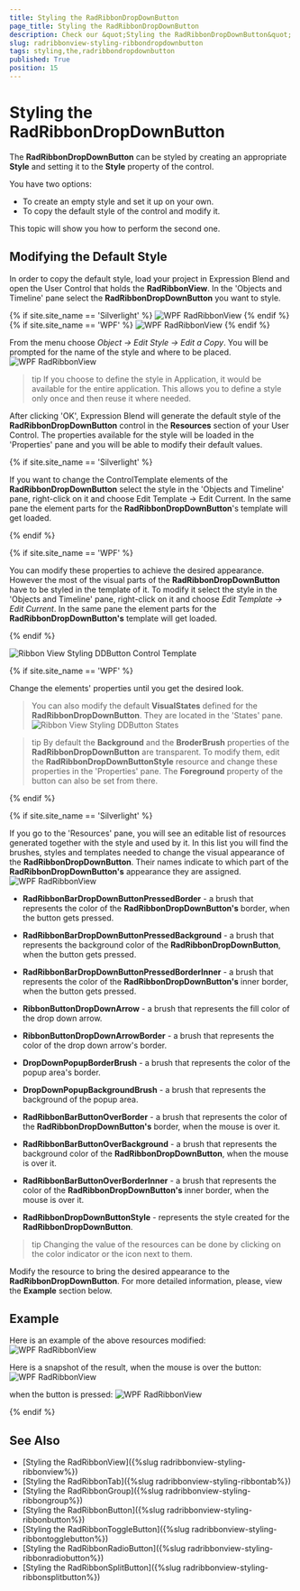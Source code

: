 ```yaml
---
title: Styling the RadRibbonDropDownButton
page_title: Styling the RadRibbonDropDownButton
description: Check our &quot;Styling the RadRibbonDropDownButton&quot; documentation article for the RadRibbonView {{ site.framework_name }} control.
slug: radribbonview-styling-ribbondropdownbutton
tags: styling,the,radribbondropdownbutton
published: True
position: 15
---
```


# Styling the RadRibbonDropDownButton

The __RadRibbonDropDownButton__ can be styled by creating an appropriate __Style__ and setting it to the __Style__ property of the control.			

You have two options:

* To create an empty style and set it up on your own.
* To copy the default style of the control and modify it.

This topic will show you how to perform the second one.

## Modifying the Default Style

In order to copy the default style, load your project in Expression Blend and open the User Control that holds the __RadRibbonView__. In the 'Objects and Timeline' pane select the __RadRibbonDropDownButton__ you want to style.
				

{% if site.site_name == 'Silverlight' %}
![WPF RadRibbonView ](images/RibbonView_Styling_DDButton_Locate.png)
{% endif %}
{% if site.site_name == 'WPF' %}
![WPF RadRibbonView ](images/RibbonView_Styling_DDButton_LocateWPF.png)
{% endif %}

From the menu choose *Object -> Edit Style -> Edit a Copy*. You will be prompted for the name of the style and where to be placed.
![WPF RadRibbonView ](images/RibbonView_Styling_DDButton_CreateStyle.png)

>tip If you choose to define the style in Application, it would be available for the entire application. This allows you to define a style only once and then reuse it where needed.

After clicking 'OK', Expression Blend will generate the default style of the __RadRibbonDropDownButton__ control in the __Resources__ section of your User Control. The properties available for the style will be loaded in the 'Properties' pane and you will be able to modify their default values.

{% if site.site_name == 'Silverlight' %}

If you want to change the ControlTemplate elements of the __RadRibbonDropDownButton__ select the style in the 'Objects and Timeline' pane, right-click on it and choose Edit Template -> Edit Current. In the same pane the element parts for the __RadRibbonDropDownButton__'s template will get loaded.

{% endif %}

{% if site.site_name == 'WPF' %}

You can modify these properties to achieve the desired appearance. However the most of the visual parts of the __RadRibbonDropDownButton__ have to be styled in the template of it. To modify it select the style in the 'Objects and Timeline' pane, right-click on it and choose *Edit Template -> Edit Current*. In the same pane the element parts for the __RadRibbonDropDownButton's__ template will get loaded.

{% endif %}

![Ribbon View Styling DDButton Control Template](images/RibbonView_Styling_DDButton_ControlTemplate.png)

{% if site.site_name == 'WPF' %}

Change the elements' properties until you get the desired look.

>You can also modify the default __VisualStates__ defined for the __RadRibbonDropDownButton__. They are located in the 'States' pane.
>![Ribbon View Styling DDButton States](images/RibbonView_Styling_DDButton_States.png)


>tip By default the __Background__ and the __BroderBrush__ properties of the __RadRibbonDropDownButton__ are transparent. To modify them, edit the __RadRibbonDropDownButtonStyle__ resource and change these properties in the 'Properties' pane. The __Foreground__ property of the button can also be set from there.  

{% endif %}

{% if site.site_name == 'Silverlight' %}

If you go to the 'Resources' pane, you will see an editable list of resources generated together with the style and used by it. In this list you will find the brushes, styles and templates needed to change the visual appearance of the __RadRibbonDropDownButton__. Their names indicate to which part of the __RadRibbonDropDownButton's__ appearance they are assigned.
![WPF RadRibbonView ](images/RibbonView_Styling_DDButton_Resources.png)

* __RadRibbonBarDropDownButtonPressedBorder__ - a brush that represents the color of the __RadRibbonDropDownButton's__ border, when the button gets pressed.              

* __RadRibbonBarDropDownButtonPressedBackground__ - a brush that represents the background color of the __RadRibbonDropDownButton__, when the button gets pressed.              

* __RadRibbonBarDropDownButtonPressedBorderInner__ - a brush that represents the color of the __RadRibbonDropDownButton's__ inner border, when the button gets pressed.              

* __RibbonButtonDropDownArrow__ - a brush that represents the fill color of the drop down arrow.              

* __RibbonButtonDropDownArrowBorder__ - a brush that represents the color of the drop down arrow's border.              

* __DropDownPopupBorderBrush__ - a brush that represents the color of the popup area's border.              

* __DropDownPopupBackgroundBrush__ - a brush that represents the background of the popup area.              

* __RadRibbonBarButtonOverBorder__ - a brush that represents the color of the __RadRibbonDropDownButton's__ border, when the mouse is over it.              

* __RadRibbonBarButtonOverBackground__ - a brush that represents the background color of the __RadRibbonDropDownButton__, when the mouse is over it.             

* __RadRibbonBarButtonOverBorderInner__ - a brush that represents the color of the __RadRibbonDropDownButton's__ inner border, when the mouse is over it.              

* __RadRibbonDropDownButtonStyle__ - represents the style created for the __RadRibbonDropDownButton__.              

>tip Changing the value of the resources can be done by clicking on the color indicator or the icon next to them.

Modify the resource to bring the desired appearance to the __RadRibbonDropDownButton__. For more detailed information, please, view the __Example__ section below.

## Example

Here is an example of the above resources modified:
![WPF RadRibbonView ](images/RibbonView_Styling_DDButton_ResourcesModified.png)

Here is a snapshot of the result, when the mouse is over the button:
![WPF RadRibbonView ](images/RibbonView_Styling_DDButton_ExampleMouseOver.png)

when the button is pressed:
![WPF RadRibbonView ](images/RibbonView_Styling_DDButton_Example.png)

{% endif %}

## See Also
 * [Styling the RadRibbonView]({%slug radribbonview-styling-ribbonview%})
 * [Styling the RadRibbonTab]({%slug radribbonview-styling-ribbontab%})
 * [Styling the RadRibbonGroup]({%slug radribbonview-styling-ribbongroup%})
 * [Styling the RadRibbonButton]({%slug radribbonview-styling-ribbonbutton%})
 * [Styling the RadRibbonToggleButton]({%slug radribbonview-styling-ribbontogglebutton%})
 * [Styling the RadRibbonRadioButton]({%slug radribbonview-styling-ribbonradiobutton%})
 * [Styling the RadRibbonSplitButton]({%slug radribbonview-styling-ribbonsplitbutton%})
